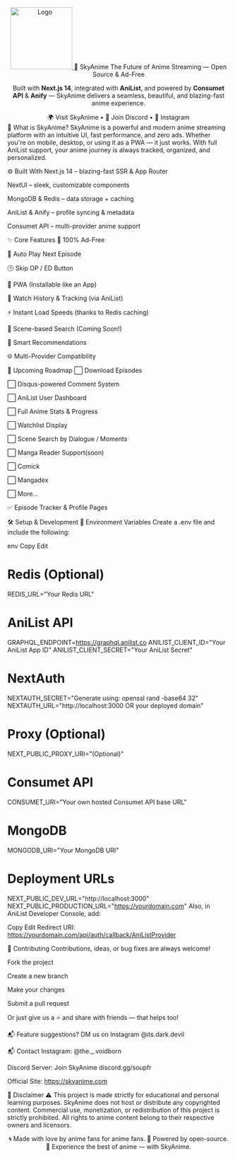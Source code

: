 <div align="center">
  <a href="https://skyanime.com" target="_blank">
    <img src="https://github.com/EternalAnime/skyanime-best-verse-/blob/main/public/android-chrome-512x512.png" alt="Logo" width="140" height="140">
  </a>
🌌 SkyAnime
The Future of Anime Streaming — Open Source & Ad-Free

<p> Built with <strong>Next.js 14</strong>, integrated with <strong>AniList</strong>, and powered by <strong>Consumet API</strong> & <strong>Anify</strong> — SkyAnime delivers a seamless, beautiful, and blazing-fast anime experience. </p>
🌍 Visit SkyAnime • 💬 Join Discord • 📸 Instagram

</div>
🧩 What is SkyAnime?
SkyAnime is a powerful and modern anime streaming platform with an intuitive UI, fast performance, and zero ads. Whether you're on mobile, desktop, or using it as a PWA — it just works. With full AniList support, your anime journey is always tracked, organized, and personalized.

⚙️ Built With
Next.js 14 – blazing-fast SSR & App Router

NextUI – sleek, customizable components

MongoDB & Redis – data storage + caching

AniList & Anify – profile syncing & metadata

Consumet API – multi-provider anime support

✨ Core Features
🚫 100% Ad-Free

🔁 Auto Play Next Episode

🕒 Skip OP / ED Button

📱 PWA (Installable like an App)

💾 Watch History & Tracking (via AniList)

⚡ Instant Load Speeds (thanks to Redis caching)

🎯 Scene-based Search (Coming Soon!)

🧠 Smart Recommendations

🌐 Multi-Provider Compatibility

📍 Upcoming Roadmap
⬜ Download Episodes

⬜ Disqus-powered Comment System

⬜ AniList User Dashboard

⬜ Full Anime Stats & Progress

⬜ Watchlist Display

⬜ Scene Search by Dialogue / Moments

⬜ Manga Reader Support(soon)

⬜ Comick

⬜ Mangadex

⬜ More...

✅ Episode Tracker & Profile Pages

🛠️ Setup & Development
🔐 Environment Variables
Create a .env file and include the following:

env
Copy
Edit
# Redis (Optional)
REDIS_URL="Your Redis URL"

# AniList API
GRAPHQL_ENDPOINT=https://graphql.anilist.co
ANILIST_CLIENT_ID="Your AniList App ID"
ANILIST_CLIENT_SECRET="Your AniList Secret"

# NextAuth
NEXTAUTH_SECRET="Generate using: openssl rand -base64 32"
NEXTAUTH_URL="http://localhost:3000 OR your deployed domain"

# Proxy (Optional)
NEXT_PUBLIC_PROXY_URI="(Optional)"

# Consumet API
CONSUMET_URI="Your own hosted Consumet API base URL"

# MongoDB
MONGODB_URI="Your MongoDB URI"

# Deployment URLs
NEXT_PUBLIC_DEV_URL="http://localhost:3000"
NEXT_PUBLIC_PRODUCTION_URL="https://yourdomain.com"
Also, in AniList Developer Console, add:

Copy
Edit
Redirect URI: https://yourdomain.com/api/auth/callback/AniListProvider

🤝 Contributing
Contributions, ideas, or bug fixes are always welcome!

Fork the project

Create a new branch

Make your changes

Submit a pull request

Or just give us a ⭐ and share with friends — that helps too!

📬 Feature suggestions? DM us on Instagram @its.dark.devil

📬 Contact
Instagram: @the._.voidborn

Discord Server: Join SkyAnime discord.gg/soupfr

Official Site: https://skyanime.com

📢 Disclaimer
⚠️ This project is made strictly for educational and personal learning purposes.
SkyAnime does not host or distribute any copyrighted content.
Commercial use, monetization, or redistribution of this project is strictly prohibited.
All rights to anime content belong to their respective owners and licensors.

<div align="center">
🌀 Made with love by anime fans for anime fans.
🚀 Powered by open-source.
🌌 Experience the best of anime — with SkyAnime.

</div>
